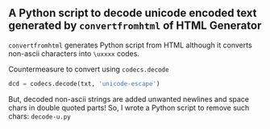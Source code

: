 ## A Python script to decode unicode encoded text generated by `convertfromhtml` of <b>HTML Generator</b>

`convertfromhtml` generates Python script from HTML although it converts non-ascii characters into `\uxxxx` codes.

Countermeasure to convert using `codecs.decode`

```python
dcd = codecs.decode(txt, 'unicode-escape')
```
But, decoded non-ascii strings are added unwanted newlines and space chars in double quoted parts!
So, I wrote a Python script to remove such chars: `decode-u.py`
